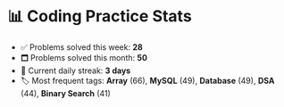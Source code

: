 # 📊 Coding Practice Stats

- ✅ Problems solved this week: **28**
- 🗖️ Problems solved this month: **50**
- 📌 Current daily streak: **3 days**
- 🏷️ Most frequent tags: **Array** (66), **MySQL** (49), **Database** (49), **DSA** (44), **Binary Search** (41)
